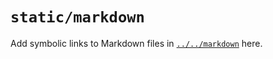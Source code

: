 # `static/markdown`

Add symbolic links to Markdown files in
[`../../markdown`](../../markdown) here.
